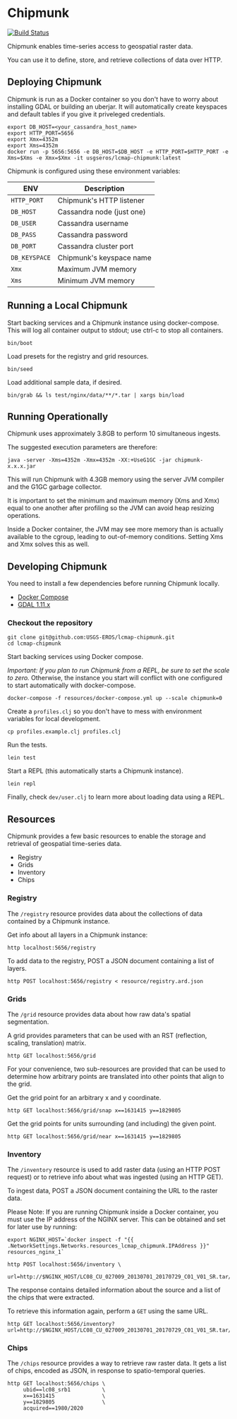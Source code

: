 # Chipmunk
[![Build Status](https://travis-ci.org/USGS-EROS/lcmap-chipmunk.svg?branch=develop)](https://travis-ci.org/USGS-EROS/lcmap-chipmunk)

Chipmunk enables time-series access to geospatial raster data.

You can use it to define, store, and retrieve collections of data
over HTTP.


## Deploying Chipmunk

Chipmunk is run as a Docker container so you don't have to worry
about installing GDAL or building an uberjar. It will automatically
create keyspaces and default tables if you give it priveleged
credentials.

```
export DB_HOST=<your_cassandra_host_name>
export HTTP_PORT=5656
export Xmx=4352m
export Xms=4352m
docker run -p 5656:5656 -e DB_HOST=$DB_HOST -e HTTP_PORT=$HTTP_PORT -e Xms=$Xms -e Xmx=$Xmx -it usgseros/lcmap-chipmunk:latest
```

Chipmunk is configured using these environment variables:

| ENV            | Description                 |
| -------------- | --------------------------- |
| `HTTP_PORT`    | Chipmunk's HTTP listener    |
| `DB_HOST`      | Cassandra node (just one)   |
| `DB_USER`      | Cassandra username          |
| `DB_PASS`      | Cassandra password          |
| `DB_PORT`      | Cassandra cluster port      |
| `DB_KEYSPACE`  | Chipmunk's keyspace name    |
| `Xmx`          | Maximum JVM memory          |
| `Xms`          | Minimum JVM memory          |


## Running a Local Chipmunk

Start backing services and a Chipmunk instance using docker-compose. This will
log all container output to stdout; use ctrl-c to stop all containers.

```
bin/boot
```

Load presets for the registry and grid resources.

```
bin/seed
```

Load additional sample data, if desired.

```
bin/grab && ls test/nginx/data/**/*.tar | xargs bin/load
```

## Running Operationally

Chipmunk uses approximately 3.8GB to perform 10 simultaneous ingests.

The suggested execution parameters are therefore:

```java -server -Xms=4352m -Xmx=4352m -XX:+UseG1GC -jar chipmunk-x.x.x.jar```

This will run Chipmunk with 4.3GB memory using the server JVM compiler and the G1GC garbage collector.

It is important to set the minimum and maximum memory (Xms and Xmx) equal to one another after profiling
so the JVM can avoid heap resizing operations.

Inside a Docker container, the JVM may see more memory than is actually available to the cgroup, leading to out-of-memory conditions.  Setting Xms and Xmx solves this as well.

## Developing Chipmunk

You need to install a few dependencies before running Chipmunk locally.

* [Docker Compose](https://docs.docker.com/compose/install/)
* [GDAL 1.11.x](https://gdal.org)

### Checkout the repository

```
git clone git@github.com:USGS-EROS/lcmap-chipmunk.git
cd lcmap-chipmunk
```

Start backing services using Docker compose.

*Important: If you plan to run Chipmunk from a REPL, be sure to set the scale
to zero.* Otherwise, the instance you start will conflict with one configured
to start automatically with docker-compose.

```
docker-compose -f resources/docker-compose.yml up --scale chipmunk=0
```

Create a `profiles.clj` so you don't have to mess with environment
variables for local development.

```
cp profiles.example.clj profiles.clj
```

Run the tests.

```
lein test
```

Start a REPL (this automatically starts a Chipmunk instance).

```
lein repl
```

Finally, check `dev/user.clj` to learn more about loading
data using a REPL.


## Resources

Chipmunk provides a few basic resources to enable the storage
and retrieval of geospatial time-series data.

* Registry
* Grids
* Inventory
* Chips

### Registry

The `/registry` resource provides data about the collections of data
contained by a Chipmunk instance.

Get info about all layers in a Chipmunk instance:

```
http localhost:5656/registry
```

To add data to the registry, POST a JSON document containing a list
of layers.

```
http POST localhost:5656/registry < resource/registry.ard.json
```

### Grids

The `/grid` resource provides data about how raw data's spatial segmentation.

A grid provides parameters that can be used with an RST (reflection,
scaling, translation) matrix.

```
http GET localhost:5656/grid
```

For your convenience, two sub-resources are provided that can be used to
determine how arbitrary points are translated into other points that align
to the grid.

Get the grid point for an arbitrary x and y coordinate.

```
http GET localhost:5656/grid/snap x==1631415 y==1829805
```

Get the grid points for units surrounding (and including) the given point.

```
http GET localhost:5656/grid/near x==1631415 y==1829805
```


### Inventory

The `/inventory` resource is used to add raster data (using an HTTP POST
request) or to retrieve info about what was ingested (using an HTTP GET).

To ingest data, POST a JSON document containing the URL to the raster data.

Please Note: If you are running Chipmunk inside a Docker container, you
must use the IP address of the NGINX server. This can be obtained and set
for later use by running:

```
export NGINX_HOST=`docker inspect -f "{{ .NetworkSettings.Networks.resources_lcmap_chipmunk.IPAddress }}" resources_nginx_1`
```

```
http POST localhost:5656/inventory \
     url=http://$NGINX_HOST/LC08_CU_027009_20130701_20170729_C01_V01_SR.tar/LC08_CU_027009_20130701_20170729_C01_V01_SRB1.tif
```

The response contains detailed information about the source and a list
of the chips that were extracted.

To retrieve this information again, perform a `GET` using the same URL.

```
http GET localhost:5656/inventory?url=http://$NGINX_HOST/LC08_CU_027009_20130701_20170729_C01_V01_SR.tar/LC08_CU_027009_20130701_20170729_C01_V01_SRB1.tif
```


### Chips

The `/chips` resource provides a way to retrieve raw raster data. It gets
a list of chips, encoded as JSON, in response to spatio-temporal queries.

```
http GET localhost:5656/chips \
     ubid==lc08_srb1          \
     x==1631415               \
     y==1829805               \
     acquired==1980/2020
```


[2]: https://httpie.org/#installation
